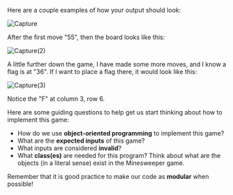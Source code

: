 <!--title={Example Output}-->

<!--badge={Creative Thinker:10}-->

<!--concepts={using_objects.mdx}-->

Here are a couple examples of how your output should look:

![Capture](C:\Users\kevin\Documents\Programming\Darlene\Rewritten\Minesweeper\Minesweeper\Capture.PNG)

After the first move "55", then the board looks like this:

![Capture(2)](C:\Users\kevin\Documents\Programming\Darlene\Rewritten\Minesweeper\Minesweeper\Capture(2).PNG)

A little further down the game, I have made some more moves, and I know a flag is at "36". If I want to place a flag there, it would look like this:

![Capture(3)](C:\Users\kevin\Documents\Programming\Darlene\Rewritten\Minesweeper\Minesweeper\Capture(3).PNG)

Notice the "F" at column 3, row 6. 

Here are some guiding questions to help get us start thinking about how to implement this game: 

- How do we use **object-oriented programming** to implement this game? 
- What are the **expected inputs** of this game? 
- What inputs are considered **invalid**?
- What **class(es)** are needed for this program? Think about what are the objects (in a literal sense) exist in the Minesweeper game. 

Remember that it is good practice to make our code as **modular** when possible!